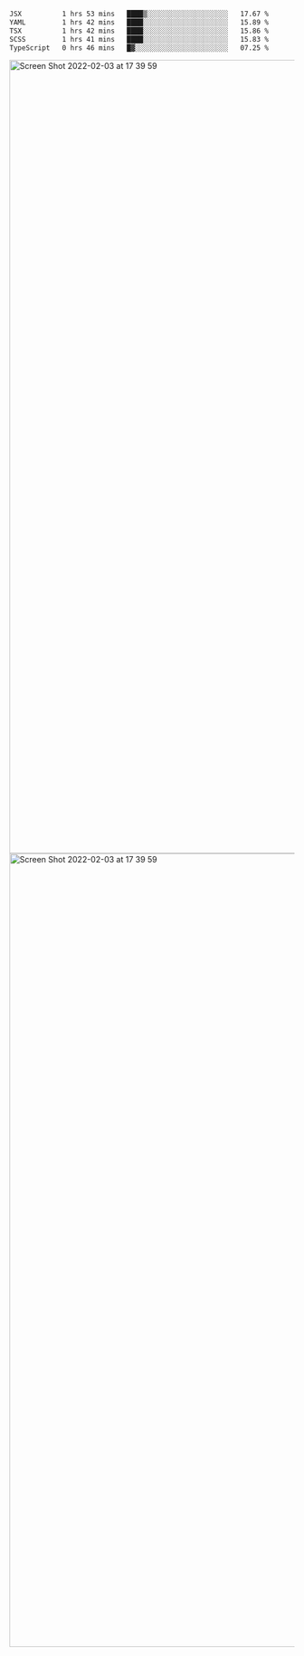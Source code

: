 <!--START_SECTION:waka-->

```txt
JSX          1 hrs 53 mins   ████▒░░░░░░░░░░░░░░░░░░░░   17.67 %
YAML         1 hrs 42 mins   ████░░░░░░░░░░░░░░░░░░░░░   15.89 %
TSX          1 hrs 42 mins   ████░░░░░░░░░░░░░░░░░░░░░   15.86 %
SCSS         1 hrs 41 mins   ████░░░░░░░░░░░░░░░░░░░░░   15.83 %
TypeScript   0 hrs 46 mins   █▓░░░░░░░░░░░░░░░░░░░░░░░   07.25 %
```

<!--END_SECTION:waka-->

<img width="1400" alt="Screen Shot 2022-02-03 at 17 39 59" src="https://user-images.githubusercontent.com/45716542/152387304-f2b60485-53a6-4f4b-a818-5cefb1b0c0ae.png">
<img width="1400" alt="Screen Shot 2022-02-03 at 17 39 59" src="https://user-images.githubusercontent.com/45716542/152387273-ea5cdf21-2a45-44da-8bef-00c1763b1d42.png">
